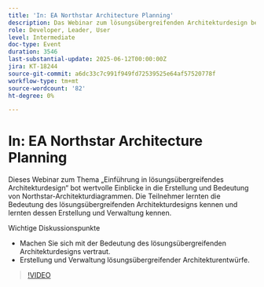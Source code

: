 ```yaml
---
title: 'In: EA Northstar Architecture Planning'
description: Das Webinar zum lösungsübergreifenden Architekturdesign behandelte den Wert und die Erstellung von Northstar-Diagrammen mit wichtigen Erkenntnissen für Entwickler, Führungskräfte und Benutzer.
role: Developer, Leader, User
level: Intermediate
doc-type: Event
duration: 3546
last-substantial-update: 2025-06-12T00:00:00Z
jira: KT-18244
source-git-commit: a6dc33c7c991f949fd72539525e64af57520778f
workflow-type: tm+mt
source-wordcount: '82'
ht-degree: 0%

---
```



# In: EA Northstar Architecture Planning

Dieses Webinar zum Thema „Einführung in lösungsübergreifendes Architekturdesign“ bot wertvolle Einblicke in die Erstellung und Bedeutung von Northstar-Architekturdiagrammen. Die Teilnehmer lernten die Bedeutung des lösungsübergreifenden Architekturdesigns kennen und lernten dessen Erstellung und Verwaltung kennen.

Wichtige Diskussionspunkte

* Machen Sie sich mit der Bedeutung des lösungsübergreifenden Architekturdesigns vertraut.
* Erstellung und Verwaltung lösungsübergreifender Architekturentwürfe.

>[!VIDEO](https://video.tv.adobe.com/v/3463355/?learn=on&enablevpops)
